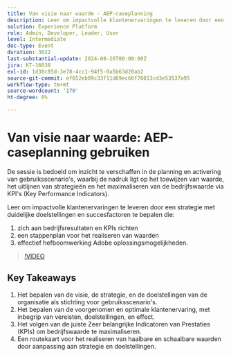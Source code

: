 ```yaml
---
title: Van visie naar waarde - AEP-caseplanning
description: Leer om impactvolle klantenervaringen te leveren door een strategie met duidelijke doelstellingen en succesfactoren te bepalen die zich op bedrijfsresultaten en KPIs richten, een roadmap aan haalbare waardetoewijzing, en effectief hefboomwerking Adobe oplossingsmogelijkheden inbouwen.
solution: Experience Platform
role: Admin, Developer, Leader, User
level: Intermediate
doc-type: Event
duration: 3022
last-substantial-update: 2024-08-26T00:00:00Z
jira: KT-16038
exl-id: 1d30c85d-3e78-4cc1-94f5-0a5b63d20ab2
source-git-commit: ef652eb09c33f11d69ec66f70013cd3e53537a95
workflow-type: tm+mt
source-wordcount: '170'
ht-degree: 0%

---
```


# Van visie naar waarde: AEP-caseplanning gebruiken

De sessie is bedoeld om inzicht te verschaffen in de planning en activering van gebruiksscenario&#39;s, waarbij de nadruk ligt op het toewijzen van waarde, het uitlijnen van strategieën en het maximaliseren van de bedrijfswaarde via KPI&#39;s (Key Performance Indicators).

Leer om impactvolle klantenervaringen te leveren door een strategie met duidelijke doelstellingen en succesfactoren te bepalen die:

1. zich aan bedrijfsresultaten en KPIs richten
1. een stappenplan voor het realiseren van waarden
1. effectief hefboomwerking Adobe oplossingsmogelijkheden.

>[!VIDEO](https://video.tv.adobe.com/v/3433025/?learn=on)

## Key Takeaways

1. Het bepalen van de visie, de strategie, en de doelstellingen van de organisatie als stichting voor gebruiksscenario&#39;s.
1. Het bepalen van de voorgenomen en optimale klantenervaring, met inbegrip van vereisten, doelstellingen, en effect.
1. Het volgen van de juiste Zeer belangrijke Indicatoren van Prestaties (KPIs) om bedrijfswaarde te maximaliseren.
1. Een routekaart voor het realiseren van haalbare en schaalbare waarden door aanpassing aan strategie en doelstellingen.
